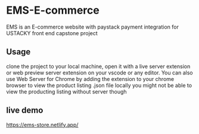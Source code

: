 # EMS-E-commerce
EMS is an E-commerce website with paystack payment integration for USTACKY front end capstone project 

## Usage 
clone the project to your local machine, open it with a live server extension or web preview server extension on your vscode or any editor. 
You can also use Web Server for Chrome by adding the extension to your chrome browser to view the product listing .json file locally
you might not be able to view the producting listing without server though

## live demo
https://ems-store.netlify.app/
